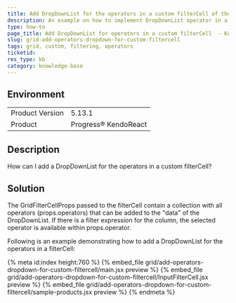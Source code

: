 ```yaml
---
title: Add DropDownList for the operators in a custom filterCell of the Grid
description: An example on how to implement DropDownList operator in a custom filterCell of the Grid.
type: how-to
page_title: Add DropDownList for operators in a custom filterCell  - KendoReact Grid
slug: grid-add-operators-dropdown-for-custom-filtercell
tags: grid, custom, filtering, operators
ticketid: 
res_type: kb
category: knowledge-base
---
```


## Environment

<table>
	<tbody>
		<tr>
			<td>Product Version</td>
			<td>5.13.1</td>
		</tr>
		<tr>
			<td>Product</td>
			<td>Progress® KendoReact</td>
		</tr>
	</tbody>
</table>

 
## Description

How can I add a DropDownList for the operators in a custom filterCell?

## Solution

The GridFilterCellProps passed to the filterCell contain a collection with all operators (props.operators) that can be added to the "data" of the DropDownList. If there is a filter expression for the column, the selected operator is available within props.operator.

Following is an example demonstrating how to add a DropDownList for the operators in a filterCell:

{% meta id:index height:760 %}
{% embed_file grid/add-operators-dropdown-for-custom-filtercell/main.jsx preview %}
{% embed_file grid/add-operators-dropdown-for-custom-filtercell/InputFilterCell.jsx preview %}
{% embed_file grid/add-operators-dropdown-for-custom-filtercell/sample-products.jsx preview %}
{% endmeta %}
